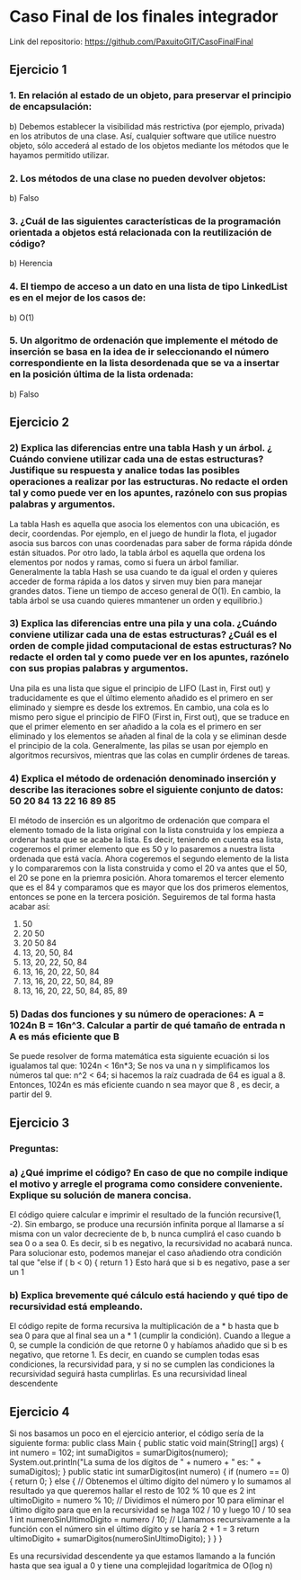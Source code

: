 # Caso Final de los finales integrador

Link del repositorio: https://github.com/PaxuitoGIT/CasoFinalFinal

## Ejercicio 1

### 1. En relación al estado de un objeto, para preservar el principio de encapsulación:

b) Debemos establecer la visibilidad más restrictiva (por ejemplo, privada) en los atributos de una clase. Así, cualquier software que utilice nuestro objeto, sólo accederá al estado de los objetos mediante los métodos que le hayamos permitido utilizar.

### 2. Los métodos de una clase no pueden devolver objetos:

b) Falso

### 3. ¿Cuál de las siguientes características de la programación orientada a objetos está relacionada con la reutilización de código?

b) Herencia

### 4. El tiempo de acceso a un dato en una lista de tipo LinkedList es en el mejor de los casos de:

b) O(1)

### 5. Un algoritmo de ordenación que implemente el método de inserción se basa en la idea de ir seleccionando el número correspondiente en la lista desordenada que se va a insertar en la posición última de la lista ordenada:

b) Falso

## Ejercicio 2

### 2) Explica las diferencias entre una tabla Hash y un árbol. ¿ Cuándo conviene utilizar cada una de estas estructuras? Justifique su respuesta y analice todas las posibles operaciones a realizar por las estructuras. No redacte el orden tal y como puede ver en los apuntes, razónelo con sus propias palabras y argumentos.

La tabla Hash es aquella que asocia los elementos con una ubicación, es decir, coordendas. Por ejemplo, en el juego de hundir la flota, el jugador asocia sus barcos con unas coordenadas para saber de forma rápida dónde están situados.
Por otro lado, la tabla árbol es aquella que ordena los elementos por nodos y ramas, como si fuera un árbol familiar. 
Generalmente la tabla Hash se usa cuando te da igual el orden y quieres acceder de forma rápida a los datos y sirven muy bien para manejar grandes datos. Tiene un tiempo de acceso general de O(1). En cambio, la tabla árbol se usa cuando quieres mmantener un orden y equilibrio.)

### 3) Explica las diferencias entre una pila y una cola. ¿Cuándo conviene utilizar cada una de estas estructuras? ¿Cuál es el orden de comple jidad computacional de estas estructuras? No redacte el orden tal y como puede ver en los apuntes, razónelo con sus propias palabras y argumentos.

Una pila es una lista que sigue el principio de LIFO (Last in, First out) y traducidamente es que el último elemento añadido es el primero en ser eliminado y siempre es desde los extremos. 
En cambio, una cola es lo mismo pero sigue el principio de FIFO (First in, First out), que se traduce en que el primer elemento en ser añadido a la cola es el primero en ser eliminado y los elementos se añaden al final de la cola y se eliminan desde el principio de la cola.
Generalmente, las pilas se usan por ejemplo en algoritmos recursivos, mientras que las colas en cumplir órdenes de tareas.

### 4) Explica el método de ordenación denominado inserción y describe las iteraciones sobre el siguiente conjunto de datos: 50 20 84 13 22 16 89 85

El método de inserción es un algoritmo de ordenación que compara el elemento tomado de la lista original con la lista construida y los empieza a ordenar hasta que se acabe la lista. 
Es decir, teniendo en cuenta esa lista, cogeremos el primer elemento que es 50 y lo pasaremos a nuestra lista ordenada que está vacía. Ahora cogeremos el segundo elemento de la lista y lo compararemos con la lista construida y como el 20 va antes que el 50, el 20 se pone en la priemra posición.
Ahora tomaremos el tercer elemento que es el 84 y comparamos que es mayor que los dos primeros elementos, entonces se pone en la tercera posición. Seguiremos de tal forma hasta acabar así:
1. 50
2. 20 50
3. 20 50 84
4. 13, 20, 50, 84
5. 13, 20, 22, 50, 84
6. 13, 16, 20, 22, 50, 84
7. 13, 16, 20, 22, 50, 84, 89
8. 13, 16, 20, 22, 50, 84, 85, 89

### 5) Dadas dos funciones y su número de operaciones: A = 1024n B = 16n^3. Calcular a partir de qué tamaño de entrada n A es más eficiente que B

Se puede resolver de forma matemática esta siguiente ecuación si los igualamos tal que:  1024n < 16n*3; Se nos va una n y simplificamos los números tal que: n^2 < 64; si hacemos la raíz cuadrada de 64 es igual a 8.
Entonces, 1024n es más eficiente cuando n sea mayor que 8 , es decir, a partir del 9.

## Ejercicio 3

### Preguntas:

### a) ¿Qué imprime el código? En caso de que no compile indique el motivo y arregle el programa como considere conveniente. Explique su solución de manera concisa.

El código quiere calcular e imprimir el resultado de la función recursive(1, -2). Sin embargo, se produce una recursión infinita porque al llamarse a sí misma con un valor decreciente de b, b nunca cumplirá el caso cuando b sea 0 o a sea 0. 
Es decir, si b es negativo, la recursividad no acabará nunca.
Para solucionar esto, podemos manejar el caso añadiendo otra condición tal que "else if ( b < 0) { return 1 } Esto hará que si b es negativo, pase a ser un 1

### b) Explica brevemente qué cálculo está haciendo y qué tipo de recursividad está empleando.
El código repite de forma recursiva la multiplicación de a * b hasta que b sea 0 para que al final sea un a * 1 (cumplir la condición). Cuando a llegue a 0, se cumple la condición de que retorne 0 y habíamos añadido que si b es negativo, que retorne 1.
Es decir, en cuando se cumplen todas esas condiciones, la recursividad para, y si no se cumplen las condiciones la recursividad seguirá hasta cumplirlas. Es una recursividad lineal descendente

## Ejercicio 4

Si nos basamos un poco en el ejercicio anterior, el código sería de la siguiente forma:
public class Main {
    public static void main(String[] args) {
        int numero = 102;
        int sumaDigitos = sumarDigitos(numero);
        System.out.println("La suma de los dígitos de " + numero + " es: " + sumaDigitos);
    }
     public static int sumarDigitos(int numero) {
        if (numero == 0) {
            return 0;
        } else {
            // Obtenemos el último dígito del número y lo sumamos al resultado ya que queremos hallar el resto de 102 % 10 que es 2
            int ultimoDigito = numero % 10;
            // Dividimos el número por 10 para eliminar el último dígito para que en la recursividad se haga 102 / 10 y luego 10 / 10 sea 1 
            int numeroSinUltimoDigito = numero / 10;
            // Llamamos recursivamente a la función con el número sin el último dígito y se haría 2 + 1 = 3
            return ultimoDigito + sumarDigitos(numeroSinUltimoDigito);
        }
    }
}

Es una recursividad descendente ya que estamos llamando a la función hasta que sea igual a 0 y tiene una complejidad logarítmica de O(log n)

